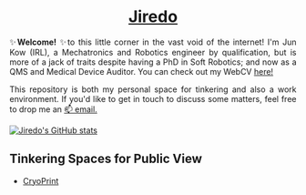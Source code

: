 <!-- Profile Entry Page 
Last Updated: Dec 2022
-->

<!-- Name Header -->
<div align="Center"><h1><a href="https://jiredo.github.io/jiredo/"><i title:"Online-CV"></i> Jiredo </a></h1></div>

<div style="text-align: justify">
✨<b>Welcome!</b> ✨to this little corner in the vast void of the internet! I'm Jun Kow (IRL), a Mechatronics and Robotics engineer by qualification, but is more of a jack of traits despite having a PhD in Soft Robotics; and now as a QMS and Medical Device Auditor. You can check out my WebCV <a href="https://jiredo.github.io/jiredo">here!</a> 

This repository is both my personal space for tinkering and also a work environment. If you'd like to get in touch to discuss some matters, feel free to drop me an <a href=mailto:junwkow.com>📫 email.</a>

</div>

[![Jiredo's GitHub stats](https://github-readme-stats.vercel.app/api?username=jiredo)](https://github.com/anuraghazra/github-readme-stats)


## Tinkering Spaces for Public View
- [CryoPrint](https://github.com/jiredo/CryoPrint.git)






























<!--

### Hi there 👋

**jiredo/jiredo** is a ✨ _special_ ✨ repository because its `README.md` (this file) appears on your GitHub profile.

Here are some ideas to get you started:

- 🔭 I’m currently working on a Medical Regulations within a spin-off company on Colorectal Endoscopes
- 🌱 I’m currently learning and finding my way back into the Robotics in industry route as oppose to my PhD.
- 👯 I’m looking to collaborate on 

- 💬 Ask me about ...
- 📫 How to reach me: ...

- ⚡ Fun fact: ...
    
-->
